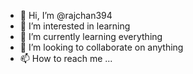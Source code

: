 - 👋 Hi, I’m @rajchan394
- 👀 I’m interested in learning
- 🌱 I’m currently learning everything
- 💞️ I’m looking to collaborate on anything
- 📫 How to reach me ...

<!---
rajchan394/rajchan394 is a ✨ special ✨ repository because its `README.md` (this file) appears on your GitHub profile.
You can click the Preview link to take a look at your changes.
--->
